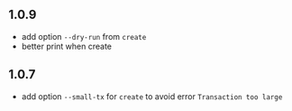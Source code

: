 ## 1.0.9

- add option `--dry-run` from `create`
- better print when create

## 1.0.7

- add option `--small-tx` for `create` to avoid error `Transaction too large`
